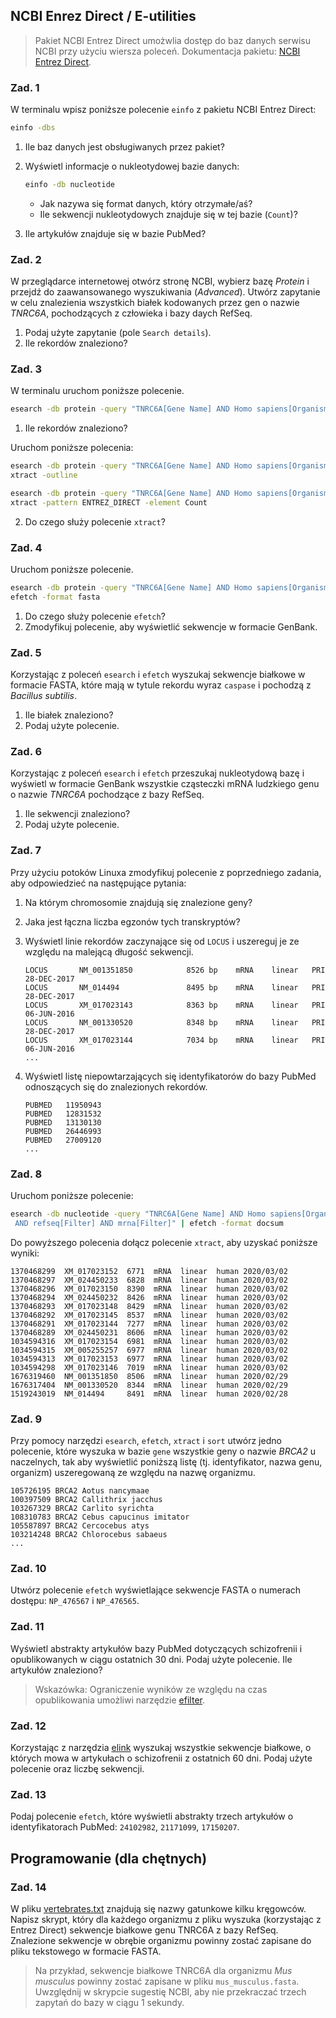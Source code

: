 ## NCBI Enrez Direct / E-utilities

> Pakiet NCBI Entrez Direct umożwlia dostęp do baz danych serwisu NCBI przy użyciu wiersza poleceń. Dokumentacja pakietu: [NCBI Entrez Direct](https://www.ncbi.nlm.nih.gov/books/NBK179288/).


### Zad. 1
W terminalu wpisz poniższe polecenie `einfo` z pakietu NCBI Entrez Direct:

```bash
einfo -dbs
```

1. Ile baz danych jest obsługiwanych przez pakiet?
2. Wyświetl informacje o nukleotydowej bazie danych:

   ```bash
   einfo -db nucleotide
   ```

   * Jak nazywa się format danych, który otrzymałe/aś?
   * Ile sekwencji nukleotydowych znajduje się w tej bazie (`Count`)?
3. Ile artykułów znajduje się w bazie PubMed?


### Zad. 2
W przeglądarce internetowej otwórz stronę NCBI, wybierz bazę *Protein* i przejdź do zaawansowanego wyszukiwania (*Advanced*). Utwórz zapytanie w celu znalezienia wszystkich białek kodowanych przez gen o nazwie *TNRC6A*, pochodzących z człowieka i bazy daych RefSeq. 

1. Podaj użyte zapytanie (pole `Search details`). 
2. Ile rekordów znaleziono?


### Zad. 3
W terminalu uruchom poniższe polecenie.

```bash
esearch -db protein -query "TNRC6A[Gene Name] AND Homo sapiens[Organism] AND refseq[Filter]"
```

1. Ile rekordów znaleziono?

Uruchom poniższe polecenia:

```bash
esearch -db protein -query "TNRC6A[Gene Name] AND Homo sapiens[Organism] AND refseq[Filter]" | \
xtract -outline
```

```bash
esearch -db protein -query "TNRC6A[Gene Name] AND Homo sapiens[Organism] AND refseq[Filter]" | \
xtract -pattern ENTREZ_DIRECT -element Count
```

2. Do czego służy polecenie `xtract`?


### Zad. 4
Uruchom poniższe polecenie.

```bash
esearch -db protein -query "TNRC6A[Gene Name] AND Homo sapiens[Organism] AND refseq[Filter]" | \
efetch -format fasta
```

1. Do czego służy polecenie `efetch`?
2. Zmodyfikuj polecenie, aby wyświetlić sekwencje w formacie GenBank.


### Zad. 5
Korzystając z poleceń `esearch` i `efetch` wyszukaj sekwencje białkowe w formacie FASTA, które mają w tytule rekordu wyraz `caspase` i pochodzą z *Bacillus subtilis*.

1. Ile białek znaleziono?
2. Podaj użyte polecenie.


### Zad. 6
Korzystając z poleceń `esearch` i `efetch` przeszukaj nukleotydową bazę i wyświetl w formacie GenBank wszystkie cząsteczki mRNA ludzkiego genu o nazwie *TNRC6A* pochodzące z bazy RefSeq. 

1. Ile sekwencji znaleziono?
2. Podaj użyte polecenie.


### Zad. 7
Przy użyciu potoków Linuxa zmodyfikuj polecenie z poprzedniego zadania, aby odpowiedzieć na następujące pytania:

1. Na którym chromosomie znajdują się znalezione geny?
2. Jaka jest łączna liczba egzonów tych transkryptów?
3. Wyświetl linie rekordów zaczynające się od `LOCUS` i uszereguj je ze względu na malejącą długość sekwencji.
   
   ```
   LOCUS       NM_001351850            8526 bp    mRNA    linear   PRI 28-DEC-2017
   LOCUS       NM_014494               8495 bp    mRNA    linear   PRI 28-DEC-2017
   LOCUS       XM_017023143            8363 bp    mRNA    linear   PRI 06-JUN-2016
   LOCUS       NM_001330520            8348 bp    mRNA    linear   PRI 28-DEC-2017
   LOCUS       XM_017023144            7034 bp    mRNA    linear   PRI 06-JUN-2016
   ...
   ```

4. Wyświetl listę niepowtarzających się identyfikatorów do bazy PubMed odnoszących się do znalezionych rekordów.
    
    ```
    PUBMED   11950943
    PUBMED   12831532
    PUBMED   13130130
    PUBMED   26446993
    PUBMED   27009120
    ...
    ```


### Zad. 8
Uruchom poniższe polecenie:

```bash
esearch -db nucleotide -query "TNRC6A[Gene Name] AND Homo sapiens[Organism] \
 AND refseq[Filter] AND mrna[Filter]" | efetch -format docsum
```

Do powyższego polecenia dołącz polecenie `xtract`, aby uzyskać poniższe wyniki:

```
1370468299  XM_017023152  6771  mRNA  linear  human 2020/03/02
1370468297  XM_024450233  6828  mRNA  linear  human 2020/03/02
1370468296  XM_017023150  8390  mRNA  linear  human 2020/03/02
1370468294  XM_024450232  8426  mRNA  linear  human 2020/03/02
1370468293  XM_017023148  8429  mRNA  linear  human 2020/03/02
1370468292  XM_017023145  8537  mRNA  linear  human 2020/03/02
1370468291  XM_017023144  7277  mRNA  linear  human 2020/03/02
1370468289  XM_024450231  8606  mRNA  linear  human 2020/03/02
1034594316  XM_017023154  6981  mRNA  linear  human 2020/03/02
1034594315  XM_005255257  6977  mRNA  linear  human 2020/03/02
1034594313  XM_017023153  6977  mRNA  linear  human 2020/03/02
1034594298  XM_017023146  7019  mRNA  linear  human 2020/03/02
1676319460  NM_001351850  8506  mRNA  linear  human 2020/02/29
1676317404  NM_001330520  8344  mRNA  linear  human 2020/02/29
1519243019  NM_014494     8491  mRNA  linear  human 2020/02/28
```

### Zad. 9
Przy pomocy narzędzi `esearch`, `efetch`, `xtract` i `sort` utwórz jedno polecenie, które wyszuka w bazie `gene` wszystkie geny o nazwie *BRCA2* u naczelnych, tak aby wyświetlić poniższą listę (tj. identyfikator, nazwa genu, organizm) uszeregowaną ze względu na nazwę organizmu.

```
105726195 BRCA2 Aotus nancymaae
100397509 BRCA2 Callithrix jacchus
103267329 BRCA2 Carlito syrichta
108310783 BRCA2 Cebus capucinus imitator
105587897 BRCA2 Cercocebus atys
103214248 BRCA2 Chlorocebus sabaeus
...
```

### Zad. 10
Utwórz polecenie `efetch` wyświetlające sekwencje FASTA o numerach dostępu: `NP_476567` i `NP_476565`.


### Zad. 11
Wyświetl abstrakty artykułów bazy PubMed dotyczących schizofrenii i opublikowanych w ciągu ostatnich 30 dni. Podaj użyte polecenie. Ile artykułów znaleziono?

> Wskazówka: Ograniczenie wyników ze względu na czas opublikowania umożliwi narzędzie [efilter](https://www.ncbi.nlm.nih.gov/books/NBK179288/#chapter6.Searching_and_Filtering).


### Zad. 12
Korzystając z narzędzia [elink](https://www.ncbi.nlm.nih.gov/books/NBK179288/#chapter6.Writing_Commands_on_Multiple_Li) wyszukaj wszystkie sekwencje białkowe, o których mowa w artykułach o schizofrenii z ostatnich 60 dni. Podaj użyte polecenie oraz liczbę sekwencji.


### Zad. 13
Podaj polecenie `efetch`, które wyświetli abstrakty trzech artykułów o identyfikatorach PubMed: `24102982`, `21171099`, `17150207`.


## Programowanie (dla chętnych)

### Zad. 14
W pliku [vertebrates.txt](http://www.combio.pl/files/vertebrates.txt) znajdują się nazwy gatunkowe kilku kręgowców. Napisz skrypt, który dla każdego organizmu z pliku wyszuka (korzystając z Entrez Direct) sekwencje białkowe genu TNRC6A z bazy RefSeq. Znalezione sekwencje w obrębie organizmu powinny zostać zapisane do pliku tekstowego w formacie FASTA. 
> Na przykład, sekwencje białkowe TNRC6A dla organizmu *Mus musculus* powinny zostać zapisane w pliku `mus_musculus.fasta`. Uwzględnij w skrypcie sugestię NCBI, aby nie przekraczać trzech zapytań do bazy w ciągu 1 sekundy.